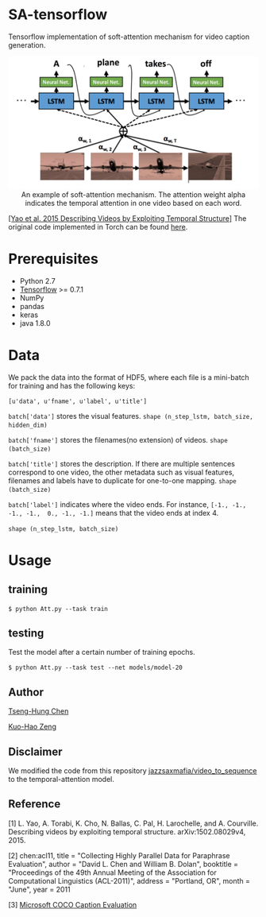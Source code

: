 # SA-tensorflow
Tensorflow implementation of soft-attention mechanism for video caption generation. 
<center>
<img src="./README_files/head.png">
An example of soft-attention mechanism. The attention weight alpha indicates the temporal attention in one video based on each word.  
</center>

[[Yao et al. 2015 Describing Videos by Exploiting Temporal Structure]](http://arxiv.org/abs/1502.08029)
The original code implemented in Torch can be found [here](https://github.com/yaoli/arctic-capgen-vid).
# Prerequisites
* Python 2.7
* [Tensorflow](https://www.tensorflow.org/) >= 0.7.1
* NumPy
* pandas
* keras
* java 1.8.0

# Data
We pack the data into the format of HDF5, where each file is a mini-batch for training and has the following keys:
```
[u'data', u'fname', u'label', u'title']
```

```batch['data']``` stores the visual features. ```shape (n_step_lstm, batch_size, hidden_dim) ```

```batch['fname']``` stores the filenames(no extension) of videos. ```shape (batch_size)```

```batch['title']``` stores the description. If there are multiple sentences correspond to one video, the other metadata such as visual features, filenames and labels have to duplicate for one-to-one mapping. ```shape (batch_size)```

```batch['label']``` indicates where the video ends. For instance, ```[-1., -1., -1., -1.,  0., -1., -1.]``` means that the video ends at index 4.

```shape (n_step_lstm, batch_size)```

# Usage

## training
```
$ python Att.py --task train
```
## testing
Test the model after a certain number of training epochs.

```
$ python Att.py --task test --net models/model-20
```
## Author
[Tseng-Hung Chen](https://github.com/paul0819)

[Kuo-Hao Zeng](https://github.com/jacky55062003)

## Disclaimer

We modified the code from this repository [jazzsaxmafia/video\_to\_sequence](https://github.com/jazzsaxmafia/video_to_sequence) to the temporal-attention model.

## Reference

[1] L. Yao, A. Torabi, K. Cho, N. Ballas, C. Pal, H. Larochelle, and A. Courville. 
Describing videos by exploiting temporal structure. arXiv:1502.08029v4, 2015.

[2] chen:acl11,
  title = "Collecting Highly Parallel Data for Paraphrase Evaluation",
  author = "David L. Chen and William B. Dolan",
  booktitle = "Proceedings of the 49th Annual Meeting of the Association for Computational Linguistics (ACL-2011)",
  address = "Portland, OR",
  month = "June",
  year = 2011

[3] [Microsoft COCO Caption Evaluation](https://github.com/tylin/coco-caption)
